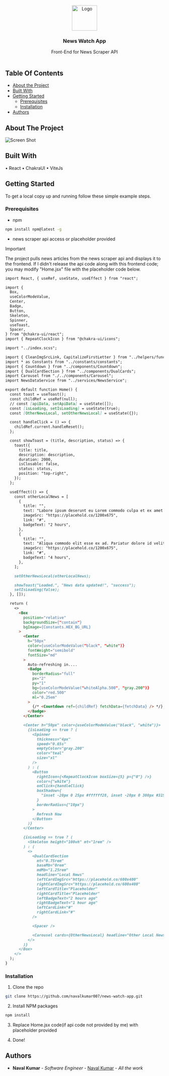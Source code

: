 <br/>
<p align="center">
  <a href="https://github.com/navalkumar007/news-watch-app">
    <img src="https://i.postimg.cc/NG4NLKbh/news192.png" alt="Logo" width="80" height="80">
  </a>

  <h3 align="center">News Watch App</h3>

  <p align="center">
    Front-End for News Scraper API
    <br/>
    <br/>
  </p>
</p>

## Table Of Contents

* [About the Project](#about-the-project)
* [Built With](#built-with)
* [Getting Started](#getting-started)
  * [Prerequisites](#prerequisites)
  * [Installation](#installation)
* [Authors](#authors)

## About The Project

![Screen Shot](https://i.postimg.cc/J47HZtZS/Screenshot.png)


## Built With

• React
• ChakraUI
• ViteJs

## Getting Started

To get a local copy up and running follow these simple example steps.

### Prerequisites

* npm

```sh
npm install npm@latest -g
```

* news scraper api access or placeholder provided

> [!IMPORTANT]  
> The project pulls news articles from the news scraper api and displays it to the frontend.
> If I didn't release the api code along with this frontend code; you may modify "Home.jsx" file with the placeholder code below.

```markdown
import React, { useRef, useState, useEffect } from "react";

import {
  Box,
  useColorModeValue,
  Center,
  Badge,
  Button,
  Skeleton,
  Spinner,
  useToast,
  Spacer,
} from "@chakra-ui/react";
import { RepeatClockIcon } from "@chakra-ui/icons";

import "../index.scss";

import { CleanImgSrcLink, CapitalizeFirstLetter } from "../helpers/functions";
import * as Constants from "../constants/constants";
import { Countdown } from "../components/Countdown";
import { DualCardSection } from "../components/DualCards";
import Carousel from "./../components/Carousel";
import NewsDataService from "../services/NewsService";

export default function Home() {
  const toast = useToast();
  const childRef = useRef(null);
  // const [apiData, setApiData] = useState([]);
  const [isLoading, setIsLoading] = useState(true);
  const [OtherNewsLocal, setOtherNewsLocal] = useState({});

  const handleClick = () => {
    childRef.current.handleReset();
  };

  const showToast = (title, description, status) => {
    toast({
      title: title,
      description: description,
      duration: 2000,
      isClosable: false,
      status: status,
      position: "top-right",
    });
  };

  useEffect(() => {
    const otherLocalNews = [
      {
        title: "",
        text: "Labore ipsum deserunt eu Lorem commodo culpa et ex amet non. Nulla ea in ullamco occaecat labore. Enim est reprehenderit nostrud Lorem. In eu sint esse excepteur do eiusmod. Ex sit dolore id eiusmod.",
        imageSrc: "https://placehold.co/1200x675",
        link: "#",
        badgeText: "2 hours",
      },
      {
        title: "",
        text: "Aliqua commodo elit esse ex ad. Pariatur dolore id velit veniam nostrud eiusmod incididunt reprehenderit nisi incididunt fugiat. Mollit aliqua labore aliqua excepteur officia in voluptate incididunt veniam qui incididunt. Amet minim tempor pariatur ex aute commodo magna do commodo elit proident sint. Ex dolore proident eiusmod sit.",
        imageSrc: "https://placehold.co/1200x675",
        link: "#",
        badgeText: "4 hours",
      },
    ];

    setOtherNewsLocal(otherLocalNews);

    showToast("Loaded.", "News data updated!", "success");
    setIsLoading(false);
  }, []);

  return (
    <>
      <Box
        position="relative"
        backgroundSize={"contain"}
        bgImage={Constants.HEX_BG_URL}
      >
        <Center
          h="50px"
          color={useColorModeValue("black", "white")}
          fontWeight="semibold"
          fontSize="md"
        >
          Auto-refreshing in....
          <Badge
            borderRadius="full"
            px="2"
            py="1"
            bg={useColorModeValue("whiteAlpha.500", "gray.200")}
            color="red.500"
            ml="0.25em"
          >
            {/* <Countdown ref={childRef} fetchData={fetchData} /> */}
          </Badge>
        </Center>

        <Center h="50px" color={useColorModeValue("black", "white")}>
          {isLoading == true ? (
            <Spinner
              thickness="4px"
              speed="0.65s"
              emptyColor="gray.200"
              color="teal"
              size="xl"
            />
          ) : (
            <Button
              rightIcon={<RepeatClockIcon boxSize={5} p={"0"} />}
              color={"white"}
              onClick={handleClick}
              boxShadow={
                "inset -20px 0 25px #ffffff28, inset -20px 0 300px #319795,0 0 10px #fff,-10px 0 25px #f5d3f5,10px 0 25px #0ff;"
              }
              borderRadius={"10px"}
            >
              Refresh Now
            </Button>
          )}
        </Center>

        {isLoading == true ? (
          <Skeleton height="100vh" mt="1rem" />
        ) : (
          <>
            <DualCardSection
              mt="0.75rem"
              baseMb="0rem"
              mdMb="1.25rem"
              headline="Local News"
              leftCardImgSrc="https://placehold.co/600x400"
              rightCardImgSrc="https://placehold.co/600x400"
              leftCardTitle="Placeholder"
              rightCardTitle="Placeholder"
              leftBadgeText="2 hours ago"
              rightBadgeText="1 hour ago"
              leftCardLink="#"
              rightCardLink="#"
            />

            <Spacer />

            <Carousel cards={OtherNewsLocal} headline="Other Local News" />
          </>
        )}
      </Box>
    </>
  );
}
```
### Installation

1. Clone the repo

```sh
git clone https://github.com/navalkumar007/news-watch-app.git
```

2. Install NPM packages

```sh
npm install
```

3. Replace Home.jsx code(if api code not provided by me) with placeholder provided


3. Done!

## Authors

* **Naval Kumar** - *Software Engineer* - [Naval Kumar](https://github.com/navalkumar007/) - *All the work*